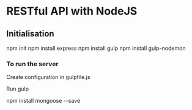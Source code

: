 # RESTful API with NodeJS

## Initialisation
npm init
npm install express
npm install gulp
npm install gulp-nodemon

### To run the server
Create configuration in gulpfile.js

Run gulp


npm install mongoose --save
